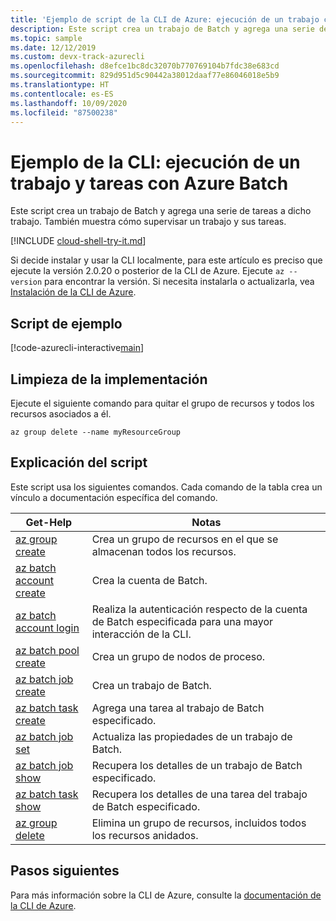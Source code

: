 ```yaml
---
title: 'Ejemplo de script de la CLI de Azure: ejecución de un trabajo con Batch'
description: Este script crea un trabajo de Batch y agrega una serie de tareas a dicho trabajo. También muestra cómo supervisar un trabajo y sus tareas.
ms.topic: sample
ms.date: 12/12/2019
ms.custom: devx-track-azurecli
ms.openlocfilehash: d8efce1bc8dc32070b770769104b7fdc38e683cd
ms.sourcegitcommit: 829d951d5c90442a38012daaf77e86046018e5b9
ms.translationtype: HT
ms.contentlocale: es-ES
ms.lasthandoff: 10/09/2020
ms.locfileid: "87500238"
---
```

# <a name="cli-example-run-a-job-and-tasks-with-azure-batch"></a>Ejemplo de la CLI: ejecución de un trabajo y tareas con Azure Batch

Este script crea un trabajo de Batch y agrega una serie de tareas a dicho trabajo. También muestra cómo supervisar un trabajo y sus tareas. 

[!INCLUDE [cloud-shell-try-it.md](../../../includes/cloud-shell-try-it.md)]

Si decide instalar y usar la CLI localmente, para este artículo es preciso que ejecute la versión 2.0.20 o posterior de la CLI de Azure. Ejecute `az --version` para encontrar la versión. Si necesita instalarla o actualizarla, vea [Instalación de la CLI de Azure](/cli/azure/install-azure-cli). 

## <a name="example-script"></a>Script de ejemplo

[!code-azurecli-interactive[main](../../../cli_scripts/batch/run-job/run-job.sh "Run Job")]

## <a name="clean-up-deployment"></a>Limpieza de la implementación

Ejecute el siguiente comando para quitar el grupo de recursos y todos los recursos asociados a él.

```azurecli-interactive
az group delete --name myResourceGroup
```

## <a name="script-explanation"></a>Explicación del script

Este script usa los siguientes comandos. Cada comando de la tabla crea un vínculo a documentación específica del comando.

| Get-Help | Notas |
|---|---|
| [az group create](/cli/azure/group#az-group-create) | Crea un grupo de recursos en el que se almacenan todos los recursos. |
| [az batch account create](/cli/azure/batch/account#az-batch-account-create) | Crea la cuenta de Batch. |
| [az batch account login](/cli/azure/batch/account#az-batch-account-login) | Realiza la autenticación respecto de la cuenta de Batch especificada para una mayor interacción de la CLI.  |
| [az batch pool create](/cli/azure/batch/pool#az-batch-pool-create) | Crea un grupo de nodos de proceso.  |
| [az batch job create](/cli/azure/batch/job#az-batch-job-create) | Crea un trabajo de Batch.  |
| [az batch task create](/cli/azure/batch/task#az-batch-task-create) | Agrega una tarea al trabajo de Batch especificado.  |
| [az batch job set](/cli/azure/batch/job#az-batch-job-set) | Actualiza las propiedades de un trabajo de Batch.  |
| [az batch job show](/cli/azure/batch/job#az-batch-job-show) | Recupera los detalles de un trabajo de Batch especificado.  |
| [az batch task show](/cli/azure/batch/task#az-batch-task-show) | Recupera los detalles de una tarea del trabajo de Batch especificado.  |
| [az group delete](/cli/azure/group#az-group-delete) | Elimina un grupo de recursos, incluidos todos los recursos anidados. |

## <a name="next-steps"></a>Pasos siguientes

Para más información sobre la CLI de Azure, consulte la [documentación de la CLI de Azure](/cli/azure).
